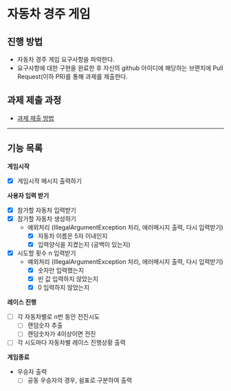 # 자동차 경주 게임
## 진행 방법
* 자동차 경주 게임 요구사항을 파악한다.
* 요구사항에 대한 구현을 완료한 후 자신의 github 아이디에 해당하는 브랜치에 Pull Request(이하 PR)를 통해 과제를 제출한다.

## 과제 제출 과정
* [과제 제출 방법](https://github.com/next-step/nextstep-docs/tree/master/precourse)

---
## 기능 목록

**게임시작**
- [X]  게임시작 메시지 출력하기

**사용자 입력 받기**
- [X]  참가할 자동차 입력받기
- [X]  참가할 자동차 생성하기
   - 예외처리 (IllegalArgumentException 처리, 에러메시지 출력, 다시 입력받기)
      - [X] 자동차 이름은 5자 이내인지
      - [X] 입력양식을 지켰는지 (공백이 있는지)

- [X]  시도할 횟수 n 입력받기
    - 예외처리 (IllegalArgumentException 처리, 에러메시지 출력, 다시 입력받기)
        - [X]  숫자만 입력했는지
        - [X]  빈 값 입력하지 않았는지
        - [X]  0 입력하지 않았는지

**레이스 진행**
- [ ]  각 자동차별로 n번 동안 전진시도
    - [ ]  랜덤숫자 추출
    - [ ]  랜덤숫자가 4이상이면 전진
- [ ]  각 시도마다 자동차별 레이스 진행상황 출력

**게임종료**
- 우승자 출력
    - [ ]  공동 우승자의 경우, 쉼표로 구분하여 출력
